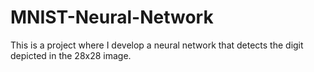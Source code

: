 # MNIST-Neural-Network
This is a project where I develop a neural network that detects the digit depicted in the 28x28 image.

